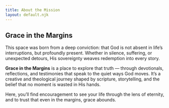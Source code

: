```yaml
---
title: About the Mission
layout: default.njk
---
```


<section class="about-mission">
  <h2>Grace in the Margins</h2>
  <p>
    This space was born from a deep conviction: that God is not absent in life’s interruptions, but profoundly present. 
    Whether in silence, suffering, or unexpected detours, His sovereignty weaves redemption into every story.
  </p>

  <p>
    <strong>Grace in the Margins</strong> is a place to explore that truth — through devotionals, reflections, and testimonies that 
    speak to the quiet ways God moves. It’s a creative and theological journey shaped by scripture, storytelling, and the belief 
    that no moment is wasted in His hands.
  </p>

  <p>
    Here, you’ll find encouragement to see your life through the lens of eternity, and to trust that even in the margins, 
    grace abounds.
  </p>
</section>
